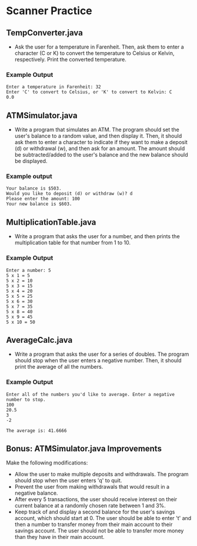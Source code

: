 # Scanner Practice

## TempConverter.java
* Ask the user for a temperature in Farenheit. Then, ask them to enter a character (C or K) to convert the temperature to Celsius or Kelvin, respectively. Print the converted temperature.

### Example Output
```
Enter a temperature in Farenheit: 32
Enter 'C' to convert to Celsius, or 'K' to convert to Kelvin: C
0.0
```

## ATMSimulator.java
* Write a program that simulates an ATM. The program should set the user's balance to a random value, and then display it. Then, it should ask them to enter a character to indicate if they want to make a deposit (d) or withdrawal (w), and then ask for an amount. The amount should be subtracted/added to the user's balance and the new balance should be displayed.

### Example output
```
Your balance is $503.
Would you like to deposit (d) or withdraw (w)? d
Please enter the amount: 100
Your new balance is $603.
```

## MultiplicationTable.java
* Write a program that asks the user for a number, and then prints the multiplication table for that number from 1 to 10.

### Example Output
```
Enter a number: 5
5 x 1 = 5
5 x 2 = 10
5 x 3 = 15
5 x 4 = 20
5 x 5 = 25
5 x 6 = 30
5 x 7 = 35
5 x 8 = 40
5 x 9 = 45
5 x 10 = 50
```

## AverageCalc.java
* Write a program that asks the user for a series of doubles. The program should stop when the user enters a negative number. Then, it should print the average of all the numbers.

### Example Output
```
Enter all of the numbers you'd like to average. Enter a negative number to stop.
100
20.5
3
-2

The average is: 41.6666
```

## Bonus: ATMSimulator.java Improvements
Make the following modifications:
* Allow the user to make multiple deposits and withdrawals. The program should stop when the user enters 'q' to quit.
* Prevent the user from making withdrawals that would result in a negative balance.
* After every 5 transactions, the user should receive interest on their current balance at a randomly chosen rate between 1 and 3%.
* Keep track of and display a second balance for the user's savings account, which should start at 0. The user should be able to enter 't' and then a number to transfer money from their main account to their savings account. The user should not be able to transfer more money than they have in their main account.
